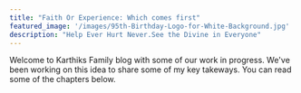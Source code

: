 ```yaml
---
title: "Faith Or Experience: Which comes first"
featured_image: '/images/95th-Birthday-Logo-for-White-Background.jpg'
description: "Help Ever Hurt Never.See the Divine in Everyone"
---
```

Welcome to Karthiks Family blog with some of our work in progress. We've been working on this idea to share some of my key takeways. You can read some of the chapters below.
